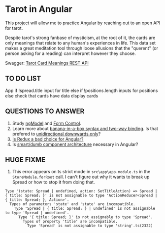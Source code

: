 # Tarot in Angular

This project will allow me to practice Angular by reaching out to an open API for tarot.

Despite tarot's strong fanbase of mysticism, at the root of it, the cards are only meanings that relate to any human's experiences in life. This data set makes a great meditation tool through loose allusions that the "querent" (or person asking for a reading) can interpret however they choose.

Swagger: [Tarot Card Meanings REST API](https://app.swaggerhub.com/apis/ekswagger/rws-tarot_card_api/1.0.0)

## TO DO LIST

App
  if !spread.title
    input for title
  else if !positions.length
    inputs for positions
  else
    check that cards have data
    display cards

## QUESTIONS TO ANSWER

1. Study [ngModel](https://angular.io/api/forms/NgModel) and [Form Control](https://angular.io/api/forms/FormControl).
1. Learn more about [banana-in-a-box syntax and two-way binding](https://ofirrifo.medium.com/custom-angular-component-using-two-way-data-binding-aka-banana-in-a-box-syntax-9eb06b8cfb09). Is that prefered to [unidirectional downwards only](https://www.educative.io/answers/what-is-unidirectional-data-flow-in-react)?
1. [Is Redux a bad choice for Angular?](https://www.stackchief.com/blog/Why%20you%20should%20NEVER%20use%20Redux%20with%20Angular)
1. Is [smart/dumb component architecture](https://blog.angular-university.io/angular-2-smart-components-vs-presentation-components-whats-the-difference-when-to-use-each-and-why/) necessary in Angular?

## HUGE FIXME
1. This error appears on ts strict mode in `src\app\app.module.ts` in the `StoreModule.forRoot` call. I can't figure out why it wants to break up Spread or how to stop it from doing that.
```
Type '(state: Spread | undefined, action: SetTitleAction) => Spread | { title: Spread; }' is not assignable to type 'ActionReducer<Spread | { title: Spread; }, Action>'.
  Types of parameters 'state' and 'state' are incompatible.
    Type 'Spread | { title: Spread; } | undefined' is not assignable to type 'Spread | undefined'.
      Type '{ title: Spread; }' is not assignable to type 'Spread'.
        Types of property 'title' are incompatible.
          Type 'Spread' is not assignable to type 'string'.ts(2322)
```
